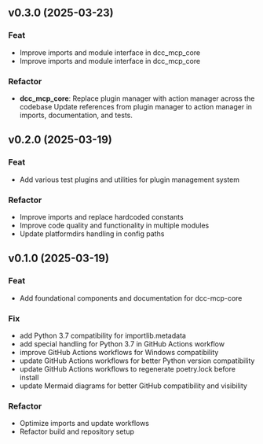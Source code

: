 ## v0.3.0 (2025-03-23)

### Feat

- Improve imports and module interface in dcc_mcp_core
- Improve imports and module interface in dcc_mcp_core

### Refactor

- **dcc_mcp_core**: Replace plugin manager with action manager across the codebase Update references from plugin manager to action manager in imports, documentation, and tests.

## v0.2.0 (2025-03-19)

### Feat

- Add various test plugins and utilities for plugin management system

### Refactor

- Improve imports and replace hardcoded constants
- Improve code quality and functionality in multiple modules
- Update platformdirs handling in config paths

## v0.1.0 (2025-03-19)

### Feat

- Add foundational components and documentation for dcc-mcp-core

### Fix

- add Python 3.7 compatibility for importlib.metadata
- add special handling for Python 3.7 in GitHub Actions workflow
- improve GitHub Actions workflows for Windows compatibility
- update GitHub Actions workflows for better Python version compatibility
- update GitHub Actions workflows to regenerate poetry.lock before install
- update Mermaid diagrams for better GitHub compatibility and visibility

### Refactor

- Optimize imports and update workflows
- Refactor build and repository setup
